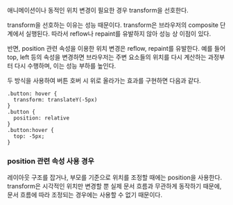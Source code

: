 애니메이션이나 동적인 위치 변경이 필요한 경우 transform을 선호한다.

transform을 선호하는 이유는 성능 때문이다. transform은 브라우저의 composite 단계에서 실행된다. 따라서 reflow나 repaint를 유발하지 않아 성능 상 이점이 있다.

반면, position 관련 속성을 이용한 위치 변경은 reflow, repaint를 유발한다. 예를 들어 top, left 등의 속성을 변경하면 브라우저는 주변 요소들의 위치를 다시 계산하는 과정부터 다시 수행하며, 이는 성능 부하를 높인다.

두 방식을 사용하여 버튼 호버 시 위로 올라가는 효과를 구현하면 다음과 같다.

```
.button: hover {
  transform: translateY(-5px)
}
.button {
  position: relative
}
.button:hover {
  top: -5px;
}
```

### position 관련 속성 사용 경우

레이아웃 구조를 잡거나, 부모를 기준으로 위치를 조정할 때에는 position을 사용한다. transform은 시각적인 위치만 변경할 뿐 실제 문서 흐름과 무관하게 동작하기 때문에, 문서 흐름에 따라 조정되는 경우에는 사용할 수 없기 때문이다.
